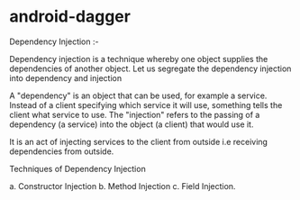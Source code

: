 # android-dagger
Dependency Injection :- 
 
Dependency injection is a technique whereby one object supplies the dependencies of another object.
Let us segregate the dependency injection into dependency and injection

A "dependency" is an object that can be used, for example a service. Instead of a client specifying which service it will use, something tells the client what service to use. The "injection" refers to the passing of a dependency (a service) into the object (a client) that would use it.

It is an act of injecting services to the client from outside i.e receiving dependencies from outside.

Techniques of Dependency Injection
   
   a. Constructor Injection
   b. Method Injection
   c. Field Injection.
   

